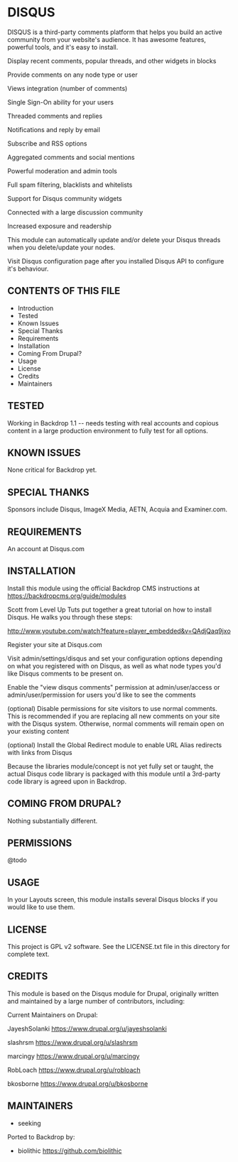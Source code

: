 DISQUS
===================

DISQUS is a third-party comments platform that helps you build an active community from your website's audience. It has awesome features, powerful tools, and it's easy to install.

Display recent comments, popular threads, and other widgets in blocks

Provide comments on any node type or user

Views integration (number of comments)

Single Sign-On ability for your users

Threaded comments and replies

Notifications and reply by email

Subscribe and RSS options

Aggregated comments and social mentions

Powerful moderation and admin tools

Full spam filtering, blacklists and whitelists

Support for Disqus community widgets

Connected with a large discussion community

Increased exposure and readership

This module can automatically update and/or delete your Disqus threads when you
delete/update your nodes.

Visit Disqus configuration page after you installed Disqus API to configure it's
behaviour.

CONTENTS OF THIS FILE
---------------------

 - Introduction
 - Tested
 - Known Issues
 - Special Thanks
 - Requirements
 - Installation
 - Coming From Drupal?
 - Usage
 - License
 - Credits
 - Maintainers

TESTED
-----

Working in Backdrop 1.1 -- needs testing with real accounts and copious content in a large production environment to fully test for all options.


KNOWN ISSUES
---------------------

None critical for Backdrop yet.


SPECIAL THANKS
--------------

Sponsors include Disqus, ImageX Media, AETN, Acquia and Examiner.com.


REQUIREMENTS
------------

An account at Disqus.com


INSTALLATION
------------

Install this module using the official Backdrop CMS instructions at https://backdropcms.org/guide/modules

Scott from Level Up Tuts put together a great tutorial on how to install Disqus. He walks you through these steps:

<http://www.youtube.com/watch?feature=player_embedded&v=QAdjQaq9jxo>

Register your site at Disqus.com

Visit admin/settings/disqus and set your configuration options depending on what you registered with on Disqus, as well as what node types you'd like Disqus comments to be present on.

Enable the "view disqus comments" permission at admin/user/access or admin/user/permission for users you'd like to see the comments

(optional) Disable permissions for site visitors to use normal comments. This is recommended if you are replacing all new comments on your site with the Disqus system. Otherwise, normal comments will remain open on your existing content

(optional) Install the Global Redirect module to enable URL Alias redirects with links from Disqus

Because the libraries module/concept is not yet fully set or taught, the actual Disqus code library is packaged with this module until a 3rd-party code library is agreed upon in Backdrop.


COMING FROM DRUPAL?
-------------------

Nothing substantially different.


PERMISSIONS
------------

@todo


USAGE
-----

In your Layouts screen, this module installs several Disqus blocks if you would like to use them.


LICENSE
-------

This project is GPL v2 software. See the LICENSE.txt file in this directory for complete text.


CREDITS
-----------

This module is based on the Disqus module for Drupal, originally written and maintained by a large number of contributors, including:

Current Maintainers on Drupal:

JayeshSolanki <https://www.drupal.org/u/jayeshsolanki>

slashrsm <https://www.drupal.org/u/slashrsm>

marcingy <https://www.drupal.org/u/marcingy>

RobLoach <https://www.drupal.org/u/robloach>

bkosborne <https://www.drupal.org/u/bkosborne>

MAINTAINERS
-----------

- seeking

Ported to Backdrop by:

 - biolithic <https://github.com/biolithic>
